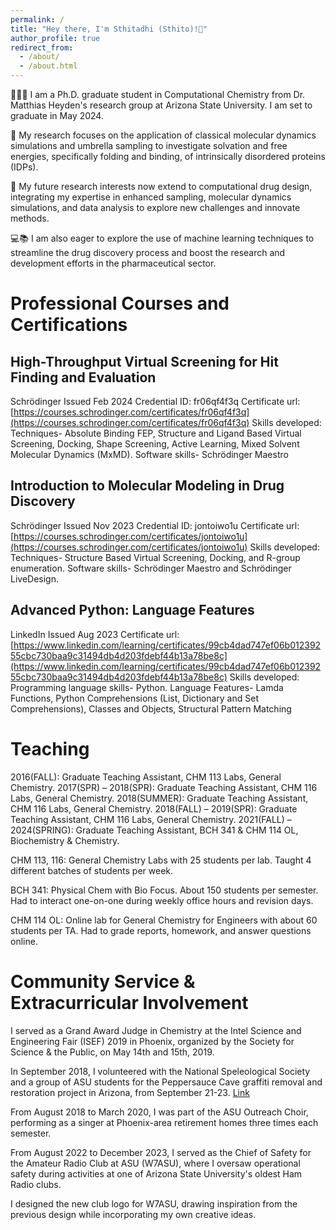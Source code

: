 ```yaml
---
permalink: /
title: "Hey there, I'm Sthitadhi (Sthito)!👋"
author_profile: true
redirect_from: 
  - /about/
  - /about.html
---
```


👨‍💻🧬 I am a Ph.D. graduate student in Computational Chemistry from Dr. Matthias Heyden's research group at Arizona State University. I am set to graduate in May 2024.

🔬  My research focuses on the application of classical molecular dynamics simulations and umbrella sampling to investigate solvation and free energies, specifically folding and binding, of intrinsically disordered proteins (IDPs).

🔭  My future research interests now extend to computational drug design, integrating my expertise in enhanced sampling, molecular dynamics simulations, and data analysis to explore new challenges and innovate methods.

💻📚 I am also eager to explore the use of machine learning techniques to streamline the drug discovery process and boost the research and development efforts in the pharmaceutical sector.

Professional Courses and Certifications
======

High-Throughput Virtual Screening for Hit Finding and Evaluation
------
Schrödinger
Issued Feb 2024
Credential ID: fr06qf4f3q
Certificate url: [https://courses.schrodinger.com/certificates/fr06qf4f3q](https://courses.schrodinger.com/certificates/fr06qf4f3q)
Skills developed: 
Techniques- Absolute Binding FEP, Structure and Ligand Based Virtual Screening, Docking, Shape Screening, Active Learning, Mixed Solvent Molecular Dynamics (MxMD).
Software skills- Schrödinger Maestro

Introduction to Molecular Modeling in Drug Discovery
------
Schrödinger
Issued Nov 2023
Credential ID: jontoiwo1u
Certificate url: [https://courses.schrodinger.com/certificates/jontoiwo1u](https://courses.schrodinger.com/certificates/jontoiwo1u)
Skills developed: 
Techniques- Structure Based Virtual Screening, Docking, and R-group enumeration.
Software skills- Schrödinger Maestro and Schrödinger LiveDesign.

Advanced Python: Language Features
------
LinkedIn
Issued Aug 2023
Certificate url: [https://www.linkedin.com/learning/certificates/99cb4dad747ef06b01239255cbc730baa9c31494db4d203fdebf44b13a78be8c](https://www.linkedin.com/learning/certificates/99cb4dad747ef06b01239255cbc730baa9c31494db4d203fdebf44b13a78be8c)
Skills developed: 
Programming language skills- Python.
Language Features- Lamda Functions, Python Comprehensions (List, Dictionary and Set Comprehensions), Classes and Objects, Structural Pattern Matching


Teaching
======

2016(FALL): Graduate Teaching Assistant, CHM 113 Labs, General Chemistry. 
2017(SPR) – 2018(SPR): Graduate Teaching Assistant, CHM 116 Labs, General Chemistry. 
2018(SUMMER): Graduate Teaching Assistant, CHM 116 Labs, General Chemistry. 
2018(FALL) – 2019(SPR): Graduate Teaching Assistant, CHM 116 Labs, General Chemistry. 
2021(FALL) – 2024(SPRING): Graduate Teaching Assistant, BCH 341 & CHM 114 OL, Biochemistry & Chemistry. 

CHM 113, 116: General Chemistry Labs with 25 students per lab. Taught 4 different batches of students per week.

BCH 341: Physical Chem with Bio Focus. About 150 students per semester. Had to interact one-on-one during weekly office hours and revision days.

CHM 114 OL: Online lab for General Chemistry for Engineers with about 60 students per TA. Had to grade reports, homework, and answer questions online.


Community Service & Extracurricular Involvement
======

I served as a Grand Award Judge in Chemistry at the Intel Science and Engineering Fair (ISEF) 2019 in Phoenix, organized by the Society for Science & the Public, on May 14th and 15th, 2019.

In September 2018, I volunteered with the National Speleological Society and a group of ASU students for the Peppersauce Cave graffiti removal and restoration project in Arizona, from September 21-23. [Link](https://static.secure.website/wscfus/8864938/8467152/peppersauce-cave-restoration-report-sept-21-23-2018.pdf)

From August 2018 to March 2020, I was part of the ASU Outreach Choir, performing as a singer at Phoenix-area retirement homes three times each semester.

From August 2022 to December 2023, I served as the Chief of Safety for the Amateur Radio Club at ASU (W7ASU), where I oversaw operational safety during activities at one of Arizona State University's oldest Ham Radio clubs.

I designed the new club logo for W7ASU, drawing inspiration from the previous design while incorporating my own creative ideas.




<!-- A data-driven personal website
======
Like many other Jekyll-based GitHub Pages templates, academicpages makes you separate the website's content from its form. The content & metadata of your website are in structured markdown files, while various other files constitute the theme, specifying how to transform that content & metadata into HTML pages. You keep these various markdown (.md), YAML (.yml), HTML, and CSS files in a public GitHub repository. Each time you commit and push an update to the repository, the [GitHub pages](https://pages.github.com/) service creates static HTML pages based on these files, which are hosted on GitHub's servers free of charge.

Many of the features of dynamic content management systems (like Wordpress) can be achieved in this fashion, using a fraction of the computational resources and with far less vulnerability to hacking and DDoSing. You can also modify the theme to your heart's content without touching the content of your site. If you get to a point where you've broken something in Jekyll/HTML/CSS beyond repair, your markdown files describing your talks, publications, etc. are safe. You can rollback the changes or even delete the repository and start over -- just be sure to save the markdown files! Finally, you can also write scripts that process the structured data on the site, such as [this one](https://github.com/academicpages/academicpages.github.io/blob/master/talkmap.ipynb) that analyzes metadata in pages about talks to display [a map of every location you've given a talk](https://academicpages.github.io/talkmap.html).


Getting started
======
1. Register a GitHub account if you don't have one and confirm your e-mail (required!)
1. Fork [this repository](https://github.com/academicpages/academicpages.github.io) by clicking the "fork" button in the top right. 
1. Go to the repository's settings (rightmost item in the tabs that start with "Code", should be below "Unwatch"). Rename the repository "[your GitHub username].github.io", which will also be your website's URL.
1. Set site-wide configuration and create content & metadata (see below -- also see [this set of diffs](http://archive.is/3TPas) showing what files were changed to set up [an example site](https://getorg-testacct.github.io) for a user with the username "getorg-testacct")
1. Upload any files (like PDFs, .zip files, etc.) to the files/ directory. They will appear at https://[your GitHub username].github.io/files/example.pdf.  
1. Check status by going to the repository settings, in the "GitHub pages" section

Site-wide configuration
------
The main configuration file for the site is in the base directory in [_config.yml](https://github.com/academicpages/academicpages.github.io/blob/master/_config.yml), which defines the content in the sidebars and other site-wide features. You will need to replace the default variables with ones about yourself and your site's github repository. The configuration file for the top menu is in [_data/navigation.yml](https://github.com/academicpages/academicpages.github.io/blob/master/_data/navigation.yml). For example, if you don't have a portfolio or blog posts, you can remove those items from that navigation.yml file to remove them from the header. 

Create content & metadata
------
For site content, there is one markdown file for each type of content, which are stored in directories like _publications, _talks, _posts, _teaching, or _pages. For example, each talk is a markdown file in the [_talks directory](https://github.com/academicpages/academicpages.github.io/tree/master/_talks). At the top of each markdown file is structured data in YAML about the talk, which the theme will parse to do lots of cool stuff. The same structured data about a talk is used to generate the list of talks on the [Talks page](https://academicpages.github.io/talks), each [individual page](https://academicpages.github.io/talks/2012-03-01-talk-1) for specific talks, the talks section for the [CV page](https://academicpages.github.io/cv), and the [map of places you've given a talk](https://academicpages.github.io/talkmap.html) (if you run this [python file](https://github.com/academicpages/academicpages.github.io/blob/master/talkmap.py) or [Jupyter notebook](https://github.com/academicpages/academicpages.github.io/blob/master/talkmap.ipynb), which creates the HTML for the map based on the contents of the _talks directory).

**Markdown generator**

I have also created [a set of Jupyter notebooks](https://github.com/academicpages/academicpages.github.io/tree/master/markdown_generator
) that converts a CSV containing structured data about talks or presentations into individual markdown files that will be properly formatted for the academicpages template. The sample CSVs in that directory are the ones I used to create my own personal website at stuartgeiger.com. My usual workflow is that I keep a spreadsheet of my publications and talks, then run the code in these notebooks to generate the markdown files, then commit and push them to the GitHub repository.

How to edit your site's GitHub repository
------
Many people use a git client to create files on their local computer and then push them to GitHub's servers. If you are not familiar with git, you can directly edit these configuration and markdown files directly in the github.com interface. Navigate to a file (like [this one](https://github.com/academicpages/academicpages.github.io/blob/master/_talks/2012-03-01-talk-1.md) and click the pencil icon in the top right of the content preview (to the right of the "Raw | Blame | History" buttons). You can delete a file by clicking the trashcan icon to the right of the pencil icon. You can also create new files or upload files by navigating to a directory and clicking the "Create new file" or "Upload files" buttons. 

Example: editing a markdown file for a talk
![Editing a markdown file for a talk](/images/editing-talk.png)

For more info
------
More info about configuring academicpages can be found in [the guide](https://academicpages.github.io/markdown/). The [guides for the Minimal Mistakes theme](https://mmistakes.github.io/minimal-mistakes/docs/configuration/) (which this theme was forked from) might also be helpful. -->
